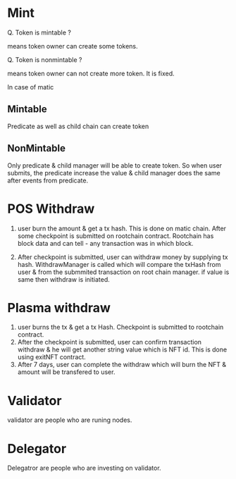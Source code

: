 # Mint

Q. Token is mintable ?

means token owner can create some tokens.

Q. Token is nonmintable ?

means token owner can not create more token. It is fixed.

In case of matic

## Mintable

Predicate as well as child chain can create token

## NonMintable

Only predicate & child manager will be able to create token. So when user submits, the predicate increase the value & child manager does the same after events from predicate.

# POS Withdraw

1. user burn the amount & get a tx hash. This is done on matic chain. After some checkpoint is submitted on rootchain contract. Rootchain has block data and can tell - any transaction was in which block. 

2. After checkpoint is submitted, user can withdraw money by supplying tx hash. WithdrawManager is called which will compare the txHash from user & from the submmited transaction on root chain manager. if value is same then withdraw is initiated.

# Plasma withdraw

1. user burns the tx & get a tx Hash. Checkpoint is submitted to rootchain contract.
2. After the checkpoint is submitted, user can confirm transaction withdraw & he will get another string value which is NFT id. This is done using exitNFT contract.
3. After 7 days, user can complete the withdraw which will burn the NFT & amount will be transfered to user. 

# Validator

validator are people who are runing nodes. 

# Delegator

Delegatror are people who are investing on validator.


